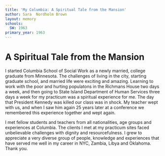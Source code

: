 ```yaml
---
title: 'My Columbia: A Spiritual Tale from the Mansion'
author: Sara  Nordholm Brown
layout: memory
schools:
  SW: 1963
primary_year: 1963
---
```

# A Spiritual Tale from the Mansion

I started Columbia School of Social Work as a newly married, college graduate from Minnesota.  The challenges of living in the city, starting graduate school, and married life were exciting and amazing.  Learning to work with the poor and hurting populatons in the Richmans House two days a week, and then going to State Island Department of Human Services three days a week for my practicum  was a spiritual experience for me.  The day that President Kennedy was killed our class was in shock.  My teacher wept with us, and when I saw him again 25 years later at a conference we remembered this experience together and wept again.

I met fellow students and teachers from all nationalities, age groups and experiences at Columbia. The clients I met at my practicum sites faced unbelievable challenges with dignity and resourcefulness. I grew to appreciate a very diverse group of people, knowledge and experiences that have served me well in my career in NYC, Zambia, Libya and Oklahoma.  Thank you.
